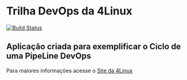 # Trilha DevOps da 4Linux

<!-- Altere a Flag abaixo com sua URL do Travis -->
[![Build Status](https://travis-ci.org/gildasiosousa/DevOpsLab-HelloWorld.svg?branch=master)](https://travis-ci.org/gildasiosousa/DevOpsLab-HelloWorld)

## Aplicação criada para exemplificar o Ciclo de uma PipeLine DevOps


Para maiores informações acesse o [Site da 4Linux](https://www.4linux.com.br/cursos/devops)
